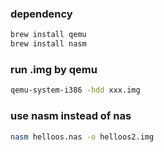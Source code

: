 ### dependency

```bash
brew install qemu
brew install nasm
```

### run .img by qemu

```bash
qemu-system-i386 -hdd xxx.img
```

### use nasm instead of nas

```bash
nasm helloos.nas -o helloos2.img
```

